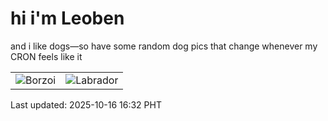 # hi i'm Leoben

and i like dogs—so have some random dog pics that change whenever my CRON feels like it

|  |  |
|--------|----------|
| ![Borzoi](https://random-dog-vercel.vercel.app/api/random-borzoi?v=1760603548) | ![Labrador](https://random-dog-vercel.vercel.app/api/random-labrador?v=1760603548) |

Last updated: 2025-10-16 16:32 PHT
